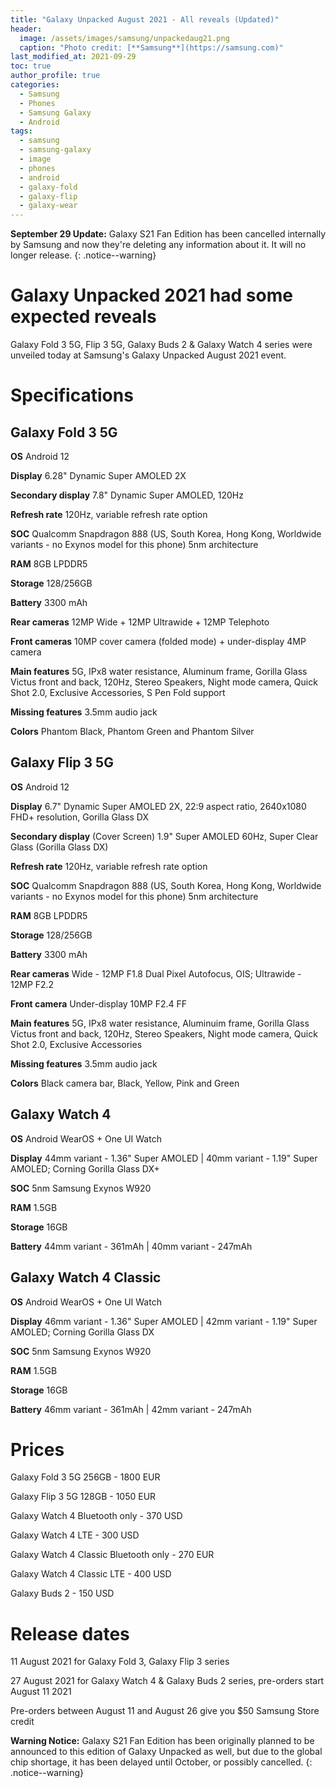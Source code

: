 ```yaml
---
title: "Galaxy Unpacked August 2021 - All reveals (Updated)"
header:
  image: /assets/images/samsung/unpackedaug21.png
  caption: "Photo credit: [**Samsung**](https://samsung.com)"
last_modified_at: 2021-09-29
toc: true
author_profile: true
categories:
  - Samsung
  - Phones
  - Samsung Galaxy
  - Android
tags:
  - samsung
  - samsung-galaxy
  - image
  - phones
  - android
  - galaxy-fold
  - galaxy-flip
  - galaxy-wear
---
```


**September 29 Update:** Galaxy S21 Fan Edition has been cancelled internally by Samsung and now they're deleting any information about it. It will no longer release.
{: .notice--warning}

# Galaxy Unpacked 2021 had some expected reveals

Galaxy Fold 3 5G, Flip 3 5G, Galaxy Buds 2 & Galaxy Watch 4 series were unveiled today at Samsung's Galaxy Unpacked August 2021 event.

# Specifications

## Galaxy Fold 3 5G

**OS** Android 12

**Display** 6.28" Dynamic Super AMOLED 2X

**Secondary display** 7.8" Dynamic Super AMOLED, 120Hz

**Refresh rate** 120Hz, variable refresh rate option

**SOC** Qualcomm Snapdragon 888 (US, South Korea, Hong Kong, Worldwide variants - no Exynos model for this phone) 5nm architecture

**RAM** 8GB LPDDR5

**Storage** 128/256GB

**Battery** 3300 mAh

**Rear cameras** 12MP Wide + 12MP Ultrawide + 12MP Telephoto

**Front cameras** 10MP cover camera (folded mode) + under-display 4MP camera

**Main features** 5G, IPx8 water resistance, Aluminum frame, Gorilla Glass Victus front and back, 120Hz, Stereo Speakers, Night mode camera, Quick Shot 2.0, Exclusive Accessories, S Pen Fold support

**Missing features** 3.5mm audio jack

**Colors** Phantom Black, Phantom Green and Phantom Silver

## Galaxy Flip 3 5G

**OS** Android 12

**Display** 6.7" Dynamic Super AMOLED 2X, 22:9 aspect ratio, 2640x1080 FHD+ resolution, Gorilla Glass DX

**Secondary display** (Cover Screen) 1.9" Super AMOLED 60Hz, Super Clear Glass (Gorilla Glass DX)

**Refresh rate** 120Hz, variable refresh rate option

**SOC** Qualcomm Snapdragon 888 (US, South Korea, Hong Kong, Worldwide variants - no Exynos model for this phone) 5nm architecture

**RAM** 8GB LPDDR5

**Storage** 128/256GB

**Battery** 3300 mAh

**Rear cameras** Wide - 12MP F1.8 Dual Pixel Autofocus, OIS; Ultrawide - 12MP F2.2

**Front camera** Under-display 10MP F2.4 FF

**Main features** 5G, IPx8 water resistance, Aluminuim frame, Gorilla Glass Victus front and back, 120Hz, Stereo Speakers, Night mode camera, Quick Shot 2.0, Exclusive Accessories

**Missing features** 3.5mm audio jack

**Colors** Black camera bar, Black, Yellow, Pink and Green

## Galaxy Watch 4

**OS** Android WearOS + One UI Watch

**Display** 44mm variant - 1.36" Super AMOLED | 40mm variant - 1.19" Super AMOLED; Corning Gorilla Glass DX+

**SOC** 5nm Samsung Exynos W920

**RAM** 1.5GB

**Storage** 16GB

**Battery** 44mm variant - 361mAh | 40mm variant - 247mAh

## Galaxy Watch 4 Classic

**OS** Android WearOS + One UI Watch

**Display** 46mm variant - 1.36" Super AMOLED | 42mm variant - 1.19" Super AMOLED; Corning Gorilla Glass DX

**SOC** 5nm Samsung Exynos W920

**RAM** 1.5GB

**Storage** 16GB

**Battery** 46mm variant - 361mAh | 42mm variant - 247mAh

# Prices


Galaxy Fold 3 5G 256GB - 1800 EUR

Galaxy Flip 3 5G 128GB - 1050 EUR

Galaxy Watch 4 Bluetooth only - 370 USD

Galaxy Watch 4 LTE - 300 USD

Galaxy Watch 4 Classic Bluetooth only - 270 EUR

Galaxy Watch 4 Classic LTE - 400 USD

Galaxy Buds 2 - 150 USD

# Release dates

11 August 2021 for Galaxy Fold 3, Galaxy Flip 3 series

27 August 2021 for Galaxy Watch 4 & Galaxy Buds 2 series, pre-orders start August 11 2021

Pre-orders between August 11 and August 26 give you $50 Samsung Store credit

**Warning Notice:** Galaxy S21 Fan Edition has been originally planned to be announced to this edition of Galaxy Unpacked as well, but due to the global chip shortage, it has been delayed until October, or possibly cancelled.
{: .notice--warning}
